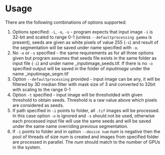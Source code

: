 # Usage

There are the following combinations of options supported:

1. Options specified: `-i`, `-o`, `-s` - program expects that input image `-i` is 32-bit and scaled to range 0-1 (unless `--defaultprocessing gamma` is present), seeds are given as white pixels of value 255 (`-s`) and result of the segmentation will be saved under name specified with `-o`.
2. No `-o` or `-s` specified - the same requirements as for all three options given but program assumes that seeds file exists in the same folder as input file (`-i`) and under name _inputimage_seeds.tif. If there is no `-o` specified output will be saved in the folder of _inputimage_ under the name _inputimage_segm.tif
3. Option `--defaultprocessing` provided - input image can be any, it will be filtered by 3D median filter with mask size of 3 and converted to 32bit with scaling to the range 0-1
4. Option `-t` specified - input image will be thresholded with given threshold to obtain seeds. Threshold is a raw value above which pixels are considered as seeds.
5. If path specified in `-i` points to folder, all `.tif` images will be processed. In this case option `-o` is ignored and `-s` should not be used, otherwise each processed input file will use the same seeds and will be saved under the same name overriding previous segmentation.  
6. If `-i` points to folder and in option `--device num` *num* is negative then  the pool of threads of size *num* is created and images from specified folder are processed in parallel. The *num* should match to the number of GPUs in the system.
